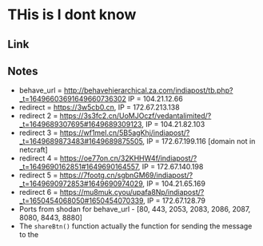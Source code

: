 # THis is I dont know

## Link


## Notes
- behave_url = http://behavehierarchical.za.com/indiapost/tb.php?_t=16496603691649660736302 IP = 104.21.12.66
- redirect = https://3w5cb0.cn, IP = 172.67.213.138
- redirect 2 = https://3s3fc2.cn/UoMJOczf/vedantalimited/?_t=1649689307695#1649689309123, IP = 104.21.82.103
- redirect 3 = https://wf1mel.cn/5B5agKhj/indiapost/?_t=1649689873483#1649689875505, IP = 172.67.199.116 [domain not in netcraft]
- redirect 4 = https://oe77on.cn/32KHHW4f/indiapost/?_t=1649690162851#1649690164557, IP = 172.67.140.198
- redirect 5 = https://7footg.cn/sgbnGM69/indiapost/?_t=1649690972853#1649690974029, IP = 104.21.65.169
- redirect 6 = https://mu8muk.cyou/upafa8Np/indiapost/?_t=1650454068050#1650454070339, IP = 172.67.128.79
- Ports from shodan for behave_url - [80, 443, 2053, 2083, 2086, 2087, 8080, 8443, 8880]
- The `shareBtn()` function actually the function for sending the message to the
